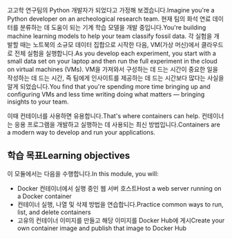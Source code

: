 <span data-ttu-id="36d28-101">고고학 연구팀의 Python 개발자가 되었다고 가정해 보겠습니다.</span><span class="sxs-lookup"><span data-stu-id="36d28-101">Imagine you're a Python developer on an archeological research team.</span></span> <span data-ttu-id="36d28-102">현재 팀의 화석 연료 데이터를 분류하는 데 도움이 되는 기계 학습 모델을 개발 중입니다.</span><span class="sxs-lookup"><span data-stu-id="36d28-102">You're building machine learning models to help your team classify fossil data.</span></span> <span data-ttu-id="36d28-103">각 실험을 개발할 때는 노트북의 소규모 데이터 집합으로 시작한 다음, VM(가상 머신)에서 클라우드로 전체 실험을 실행합니다.</span><span class="sxs-lookup"><span data-stu-id="36d28-103">As you develop each experiment, you start with a small data set on your laptop and then run the full experiment in the cloud on virtual machines (VMs).</span></span> <span data-ttu-id="36d28-104">VM을 가져와서 구성하는 데 드는 시간이 중요한 일을 작성하는 데 드는 시간, 즉 팀에게 인사이트를 제공하는 데 드는 시간보다 많다는 사실을 알게 되었습니다.</span><span class="sxs-lookup"><span data-stu-id="36d28-104">You find that you're spending more time bringing up and configuring VMs and less time writing doing what matters &mdash; bringing insights to your team.</span></span>

<span data-ttu-id="36d28-105">이때 컨테이너를 사용하면 유용합니다.</span><span class="sxs-lookup"><span data-stu-id="36d28-105">That's where containers can help.</span></span> <span data-ttu-id="36d28-106">컨테이너는 응용 프로그램을 개발하고 실행하는 데 사용되는 최신 방법입니다.</span><span class="sxs-lookup"><span data-stu-id="36d28-106">Containers are a modern way to develop and run your applications.</span></span>

## <a name="learning-objectives"></a><span data-ttu-id="36d28-107">학습 목표</span><span class="sxs-lookup"><span data-stu-id="36d28-107">Learning objectives</span></span>

<span data-ttu-id="36d28-108">이 모듈에서는 다음을 수행합니다.</span><span class="sxs-lookup"><span data-stu-id="36d28-108">In this module, you will:</span></span>

- <span data-ttu-id="36d28-109">Docker 컨테이너에서 실행 중인 웹 서버 호스트</span><span class="sxs-lookup"><span data-stu-id="36d28-109">Host a web server running on a Docker container</span></span>
- <span data-ttu-id="36d28-110">컨테이너 실행, 나열 및 삭제 방법을 연습합니다.</span><span class="sxs-lookup"><span data-stu-id="36d28-110">Practice common ways to run, list, and delete containers</span></span>
- <span data-ttu-id="36d28-111">고유의 컨테이너 이미지를 만들고 해당 이미지를 Docker Hub에 게시</span><span class="sxs-lookup"><span data-stu-id="36d28-111">Create your own container image and publish that image to Docker Hub</span></span>
